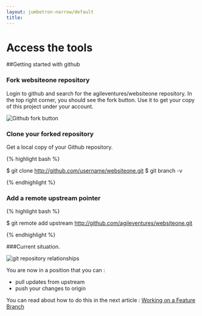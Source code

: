 ```yaml
---
layout: jumbotron-narrow/default
title:
---
```


<div class="panel agv-orange-panel">
  <div style="width:420px" class="center-block">
    <h1>Access the tools</h1>
  </div>
</div>

##Getting started with github

### Fork websiteone repository

Login to github and search for the agileventures/websiteone
repository. In the top right corner, you should see the fork
button. Use it to get your copy of this project under your account.


![Github fork button](../../images/GithubFork.png "http://Github.com/agileventures/websiteone/")

### Clone your forked repository

Get a local copy of your Github repository.

{% highlight bash %}

$ git clone http://github.com/username/websiteone.git $ git branch -v

{% endhighlight %}

### Add a remote upstream pointer
{% highlight bash %}

$ git remote add upstream http://github.com/agileventures/websiteone.git

{% endhighlight %}

###Current situation.

![git repository relationships](https://docs.google.com/drawings/d/1twhw8db9fIuO29OTBc3TpAS_Vyp7MACnH-tQBUacV2Y/pub?w=480&h=360)


You are now in a position that you can :

* pull updates from upstream
* push your changes to origin 

You can read about how to do this in the next article : [Working on a
Feature
Branch](../git-2-feature-branch/)


